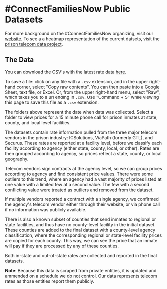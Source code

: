 # #ConnectFamiliesNow Public Datasets

For more background on the #ConnectFamiliesNow organizing, visit our [website](https://connectfamiliesnow.com/).
To see a a heatmap representation of the current datsets, visit the [prison telecom data project](https://connectfamiliesnow.com/data?noredirect).

## The Data

You can download the CSV's with the latest rate data [here](https://github.com/blueshift-tech/worth-rises/tree/main/07-20-22).

To save a file: click on any file with a `.csv` extension, and in the upper right-hand corner, select "Copy raw contents". You can then paste into a Google Sheet, text file, or Excel. Or, from the upper right-hand menu, select "Raw", which takes you to a url ending in `.csv`. Use "Command + S" while viewing this page to save this file as a `.csv` extension.

The folders above represent the date when data was collected. Select a folder to view prices for a 15 minute phone call for prison inmates at state, county, and local level facilities.

The datasets contain rate information pulled from the three major telecom vendors in the prison industry: ICSolutions, ViaPath (formerly GTL), and Securus. These rates are reported at a facility level, before we classify each facility according to agency (either state, county, local, or other). Rates are then grouped according to agency, so prices reflect a state, county, or local geography.

Telecom vendors sign contracts at the agency level, so we can group prices according to agency and find consistent price values. There were some outliers to this trend, where an agency had a vast majority of prices listed at one value with a limited few at a second value. The few with a second conflicting value were treated as outliers and removed from the dataset.

If multiple vendors reported a contract with a single agency, we confirmed the agency's telecom vendor either through their website, or via phone call if no information was publicly available.

There is also a known subset of counties that send inmates to regional or state facilities, and thus have no county-level facility in the initial dataset. These counties are added to the final dataset with a county-level agency classification, where the corresponding regional or state-level facility prices are copied for each county. This way, we can see the price that an inmate will pay if they are processed by any of these counties.

Both in-state and out-of-state rates are collected and reported in the final datasets.

**Note**: Because this data is scraped from private entities, it is updated and ammended on a schedule we do not control. Our data represents telecom rates as those entities report them publicly.
